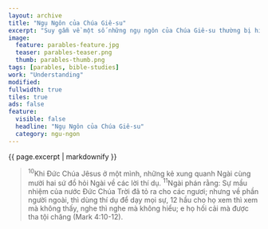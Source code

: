 ```yaml
---
layout: archive
title: "Ngụ Ngôn của Chúa Giê-su"
excerpt: "Suy gẫm về một số những ngụ ngôn của Chúa Giê-su thường bị hiểu hoặc giải thích sai lạc. Hầu như tất cả những người dù có thiện chí đến đâu đi chăng nữa, khi nhận được những lời phán của Chúa Giê-su thì thường tìm cách hiểu theo xác thịt, hoặc cái nhìn của đời này. Khi Chúa Giê-su nói về sự tái sinh, thì giáo sư Ni-cô-đem lại nghĩ mình phải trở về lòng mẹ, còn những người khác thì hỏi Chúa họ phải \"làm\" gì để được sự sống đời đời, và các môn đệ Chúa thì hỏi Ngài công việc của Đức Chúa Trời là gì để họ \"làm.\" Chẳng ai nhận thức được rằng họ không thể \"làm\" được gì cho nước Đức Chúa Trời."
image: 
  feature: parables-feature.jpg
  teaser: parables-teaser.png
  thumb: parables-thumb.png
tags: [parables, bible-studies]
work: "Understanding"
modified:
fullwidth: true
tiles: true
ads: false
feature:
  visible: false
  headline: "Ngụ Ngôn của Chúa Giê-su"
  category: ngu-ngon
---
```


{{ page.excerpt | markdownify }}

> <sup>10</sup>Khi Ðức Chúa Jêsus ở một mình, những kẻ xung quanh Ngài cùng mười hai sứ đồ hỏi Ngài về các lời thí dụ.  <sup>11</sup>Ngài phán rằng: Sự mầu nhiệm của nước Ðức Chúa Trời đã tỏ ra cho các ngươi; nhưng về phần người ngoài, thì dùng thí dụ để dạy mọi sự,  12 hầu cho họ xem thì xem mà không thấy, nghe thì nghe mà không hiểu; e họ hối cải mà được tha tội chăng (Mark 4:10-12).
